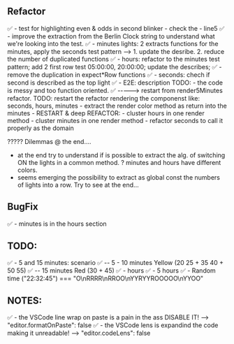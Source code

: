 ## Refactor
✅ - test for highlighting even & odds in second blinker - check the - line5
✅ - improve the extraction from the Berlin Clock string to understand what we're looking into the test.
✅ - minutes lights: 2 extracts functions for the minutes, apply the seconds test pattern
   --> 1. update the desribe. 2. reduce the number of duplicated functions
✅ - hours: refactor to the minutes test pattern; add 2 first row test 05:00:00, 20:00:00; update the describes;
✅ - remove the duplication in expect*Row functions
✅ - seconds: chech if second is described as the top light
✅ - E2E: description
TODO: - the code is messy and too function oriented. 
 ✅ -----> restart from render5Minutes refactor.
 TODO: restart the refactor rendering the componenst like: seconds, hours, minutes
      - extract the render color method as return into the minutes
      - RESTART & deep REFACTOR:
        - cluster hours in one render method
        - cluster minutes in one render method
        - refactor seconds to call it properly as the domain

????? Dilemmas @ the end....
- at the end try to understand if is possible to extract the alg. of switching ON the lights in a common method.
  ? minutes and hours have different colors.
- seems emerging the possibility to extract as global const the numbers of lights into a row. Try to see at the end...

## BugFix
✅ - minutes is in the hours section


## TODO:
✅ - 5 and 15 minutes: scenario
✅ -- 5 - 10 minutes Yellow (20 25 + 35 40 + 50 55)
✅ -- 15 minutes Red (30 + 45)
✅ - hours
✅ - 5 hours
✅ - Random time ("22:32:45") === "O\nRRRR\nRROO\nYYRYYROOOOO\nYYOO"

## NOTES:
✅ - the VSCode line wrap on paste is a pain in the ass DISABLE IT! --> "editor.formatOnPaste": false
✅ - the VSCode lens is expandind the code making it unreadable!    --> "editor.codeLens": false

